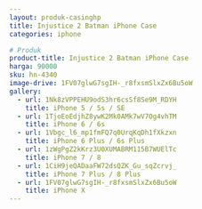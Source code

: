 ```yaml
---
layout: produk-casinghp
title: Injustice 2 Batman iPhone Case
categories: iphone

# Produk
product-title: Injustice 2 Batman iPhone Case
harga: 90000
sku: hn-4340
image-drive: 1FV07glwG7sgIH-_r8fxsmSlxZx6Bu5oW
gallery:
  - url: 1Nk8zVPPEHU9odS3hr6csSf8Se9M_RDYH
    title: iPhone 5 / 5s / SE
  - url: 1TjoEoEdjhZ8ywK2Mk0AMk7wV7Og4vhTM
    title: iPhone 6 / 6s
  - url: 1Vbgc_l6_mp1fmFQ7q0UrqKqDh1fXkzxn
    title: iPhone 6 Plus / 6s Plus
  - url: 1zWgPgZ2kKrz3U0XUMABRM115B7WUElTc
    title: iPhone 7 / 8
  - url: 1CiH9jeQADaaFW72dsQZK_Gu_sqZcrvj_
    title: iPhone 7 Plus / 8 Plus
  - url: 1FV07glwG7sgIH-_r8fxsmSlxZx6Bu5oW
    title: iPhone X
---
```

